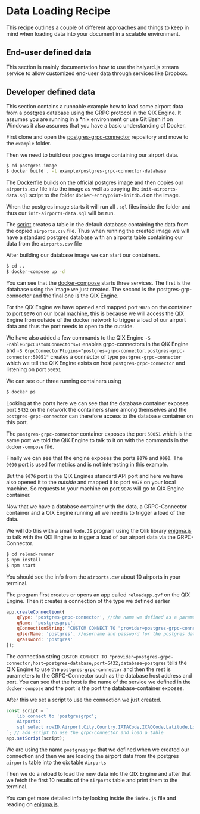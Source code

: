 # Data Loading Recipe

This recipe outlines a couple of different approaches and things to keep in mind when loading data into your document
in a scalable environment.

## End-user defined data

This section is mainly documentation how to use the halyard.js stream service to allow customized end-user
data through services like Dropbox.

## Developer defined data

This section contains a runnable example how to load some airport data from a postgres database using the GRPC protocol in the QIX Engine. 
It assumes you are running in a \*nix environment or use Git Bash if on Windows it also assumes that you have a basic understanding of Docker.

First clone and open the [postgres-grpc-connector](https://github.com/qlik-ea/postgres-grpc-connector) repository and move to the `example` folder.

Then we need to build our postgres image containing our airport data.
```bash
$ cd postgres-image
$ docker build . -t example/postgres-grpc-connector-database
```

The [Dockerfile](https://github.com/qlik-ea/postgres-grpc-connector/blob/master/example/postgres-image/Dockerfile) builds on the official postgres image and then copies our `airports.csv` file into the image as well as copying the `init-airports-data.sql` script to the folder `docker-entrypoint-initdb.d` on the image. 

When the postgres image starts it will run all `.sql` files inside the folder and thus our `init-airports-data.sql` will be run.

The [script](https://github.com/qlik-ea/postgres-grpc-connector/blob/master/example/postgres-image/init-airports-data.sql) creates a table in the default database containing the data from the copied `airports.csv` file. Thus when running the created image we will have a standard postgres database with an airports table containing our data from the `airports.csv` file

After building our database image we can start our containers.
```bash
$ cd ..
$ docker-compose up -d
```

You can see that the [docker-compose](https://github.com/qlik-ea/postgres-grpc-connector/blob/master/example/docker-compose.yml) starts three services. The first is the database using the image we just created. The second is the postgres-grp-connector and the final one is the QIX Engine. 

For the QIX Engine we have opened and mapped port `9076` on the container to port `9076` on our local machine, this is because we will access the QIX Engine from outside of the docker network to trigger a load of our airport data and thus the port needs to open to the outside.

We have also added a few commands to the QIX Engine `-S EnableGrpcCustomConnectors=1` enables grpc-connectors in the QIX Engine and `-S GrpcConnectorPlugins="postgres-grpc-connector,postgres-grpc-connector:50051"` creates a connector of type `postgres-grpc-connector` which we tell the QIX Engine exists on host `postgres-grpc-connector` and listening on port `50051`

We can see our three running containers using 
```bash
$ docker ps
```

Looking at the ports here we can see that the database container exposes port `5432` on the network the containers share among themselves and the `postgres-grpc-connector` can therefore access to the database container on this port. 

The `postgres-grpc-connector` container exposes the port `50051` which is the same port we told the QIX Engine to talk to it on with the commands in the `docker-compose` file.

Finally we can see that the engine exposes the ports `9076` and `9090`. The `9090` port is used for metrics and is not interesting in this example. 

But the `9076` port is the QIX Engines standard API port and here we have also opened it to the _outside_ and mapped it to port `9076` on your local machine. So requests to your machine on port `9076` will go to QIX Engine container.

Now that we have a database container with the data, a GRPC-Connector container and a QIX Engine running all we need is to trigger a load of the data.

We will do this with a small `Node.JS` program using the Qlik library [enigma.js](https://github.com/qlik-oss/enigma.js) to talk with the QIX Engine to trigger a load of our airport data via the GRPC-Connector.

```bash
$ cd reload-runner
$ npm install
$ npm start
```
You should see the info from the `airports.csv` about 10 airports in your terminal.

The program first creates or opens an app called `reloadapp.qvf` on the QIX Engine. Then it creates a connection of the type we defined earlier
```js
app.createConnection({
	qType: 'postgres-grpc-connector', //the name we defined as a parameter to the QIX Engine in our docker-compose.yml
	qName: 'postgresgrpc',
	qConnectionString: 'CUSTOM CONNECT TO "provider=postgres-grpc-connector;host=postgres-database;port=5432;database=postgres"', //the connection string inclues both the provider to use and parameters to it. You can see that the host is the name of the service and the port is the port we saw the database container exposes.
	qUserName: 'postgres', //username and password for the postgres database, provided to the grpc-connector
	qPassword: 'postgres'
});
```
The connection string `CUSTOM CONNECT TO "provider=postgres-grpc-connector;host=postgres-database;port=5432;database=postgres` tells the QIX Engine to use the `postgres-grpc-connector` and then the rest is parameters to the GRPC-Connector such as the database host address and port. You can see that the host is the name of the service we defined in the `docker-compose` and the port is the port the database-container exposes.

After this we set a script to use the connection we just created.

```js
const script = `
	lib connect to 'postgresgrpc';		
	Airports:						
	sql select rowID,Airport,City,Country,IATACode,ICAOCode,Latitude,Longitude,Altitude,TimeZone,DST,TZ, clock_timestamp() from airports;
`; // add script to use the grpc-connector and load a table
app.setScript(script);
```
We are using the name `postgresgrpc` that we defined when we created our connection and then we are loading the airport data from the postgres `airports` table into the qix table `Airports`

Then we do a reload to load the new data into the QIX Engine and after that we fetch the first 10 results of the `Airports` table and print them to the terminal.

You can get more detailed info by looking inside the `index.js` file and reading on [enigma.js](https://github.com/qlik-oss/enigma.js).